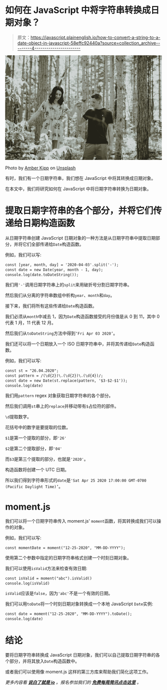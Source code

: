 # 如何在 JavaScript 中将字符串转换成日期对象？

> 原文：<https://javascript.plainenglish.io/how-to-convert-a-string-to-a-date-object-in-javascript-58effc92440a?source=collection_archive---------4----------------------->

![](img/23a9ab0c42f5d0425f2cb4f27b40fe4b.png)

Photo by [Amber Kipp](https://unsplash.com/@sadmax?utm_source=medium&utm_medium=referral) on [Unsplash](https://unsplash.com?utm_source=medium&utm_medium=referral)

有时，我们有一个日期字符串，我们想在 JavaScript 中将其转换成日期对象。

在本文中，我们将研究如何在 JavaScript 中将日期字符串转换为日期对象。

# 提取日期字符串的各个部分，并将它们传递给日期构造函数

从日期字符串创建 JavaScript 日期对象的一种方法是从日期字符串中提取日期部分，并将它们全部传递给`Date`构造函数。

例如，我们可以写:

```
const [year, month, day] = '2020-04-03'.split('-');
const date = new Date(year, month - 1, day);
console.log(date.toDateString());
```

我们用`'-'`调用日期字符串上的`split`来用破折号分割日期字符串。

然后我们从分离的字符串数组中析构`year`、`month`和`day`。

接下来，我们将所有这些传递给`Date`构造函数。

我们必须从`month`中减去 1，因为`Date`构造函数接受的月份值是从 0 到 11，其中 0 代表 1 月，11 代表 12 月。

然后我们从`toDateString`方法中得到`‘Fri Apr 03 2020’`。

我们还可以将一个日期放入一个 ISO 日期字符串中，并将其传递给`Date`构造函数。

例如，我们可以写:

```
const st = "26.04.2020";
const pattern = /(\d{2})\.(\d{2})\.(\d{4})/;
const date = new Date(st.replace(pattern, '$3-$2-$1'));
console.log(date)
```

我们用`pattern` regex 对象获取日期字符串的各个部分。

然后我们调用`st`串上的`replace`并移动带有`$`占位符的部件。

`\d`提取数字。

花括号中的数字是要提取的位数。

`$1`是第一个提取的部分，即`'26'`

`$2`是第二个提取部分，即`'04'`

而`$3`是第三个提取的部分，也就是`'2020'`。

构造函数将创建一个 UTC 日期。

所以我们得到字符串形式的`date`是`'Sat Apr 25 2020 17:00:00 GMT-0700 (Pacific Daylight Time)’`。

# moment.js

我们可以将一个日期字符串传入 moment.js' `moment`函数，将其转换成我们可以操作的对象。

例如，我们可以写:

```
const momentDate = moment("12-25-2020", "MM-DD-YYYY");
```

使用第二个参数中指定的日期字符串格式创建一个时刻日期对象。

我们可以使用`isValid`方法来检查有效日期:

```
const isValid = moment("abc").isValid()
console.log(isValid)
```

`isValid`应该是`false`，因为`'abc'`不是一个有效的日期。

我们可以用`toDate`将一个时刻日期对象转换成一个本地 JavaScript `Date`实例:

```
const date = moment("12-25-2020", "MM-DD-YYYY").toDate();
console.log(date)
```

# 结论

要将日期字符串转换成 JavaScript 日期对象，我们可以自己提取日期字符串的各个部分，并将其放入`Date`构造函数中。

或者我们可以使用像 moment.js 这样的第三方库来帮助我们简化这项工作。

*更多内容看* [***说白了就是 io***](http://plainenglish.io/) *。报名参加我们的* [***免费每周简讯点击这里***](http://newsletter.plainenglish.io/) *。*